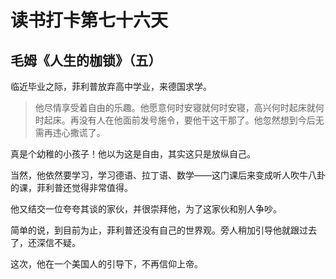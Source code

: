 # 读书打卡第七十六天

## 毛姆《人生的枷锁》（五）

临近毕业之际，菲利普放弃高中学业，来德国求学。

> 他尽情享受着自由的乐趣。他愿意何时安寝就何时安寝，高兴何时起床就何时起床。再没有人在他面前发号施令，要他干这干那了。他忽然想到今后无需再违心撒谎了。

真是个幼稚的小孩子！他以为这是自由，其实这只是放纵自己。

当然，他依然要学习，学习德语、拉丁语、数学——这门课后来变成听人吹牛八卦的课，菲利普还觉得非常值得。

他又结交一位夸夸其谈的家伙，并很崇拜他，为了这家伙和别人争吵。

简单的说，到目前为止，菲利普还没有自己的世界观。旁人稍加引导他就跟过去了，还深信不疑。

这次，他在一个美国人的引导下，不再信仰上帝。
